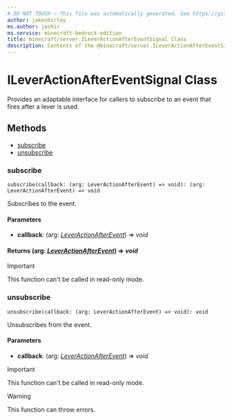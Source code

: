 ```yaml
---
# DO NOT TOUCH — This file was automatically generated. See https://github.com/mojang/minecraftapidocsgenerator to modify descriptions, examples, etc.
author: jakeshirley
ms.author: jashir
ms.service: minecraft-bedrock-edition
title: minecraft/server.ILeverActionAfterEventSignal Class
description: Contents of the @minecraft/server.ILeverActionAfterEventSignal class.
---
```

# ILeverActionAfterEventSignal Class

Provides an adaptable interface for callers to subscribe to an event that fires after a lever is used.

## Methods
- [subscribe](#subscribe)
- [unsubscribe](#unsubscribe)

### **subscribe**
`
subscribe(callback: (arg: LeverActionAfterEvent) => void): (arg: LeverActionAfterEvent) => void
`

Subscribes to the event.

#### **Parameters**
- **callback**: (arg: [*LeverActionAfterEvent*](LeverActionAfterEvent.md)) => *void*

#### **Returns** (arg: [*LeverActionAfterEvent*](LeverActionAfterEvent.md)) => *void*

> [!IMPORTANT]
> This function can't be called in read-only mode.

### **unsubscribe**
`
unsubscribe(callback: (arg: LeverActionAfterEvent) => void): void
`

Unsubscribes from the event.

#### **Parameters**
- **callback**: (arg: [*LeverActionAfterEvent*](LeverActionAfterEvent.md)) => *void*

> [!IMPORTANT]
> This function can't be called in read-only mode.

> [!WARNING]
> This function can throw errors.
